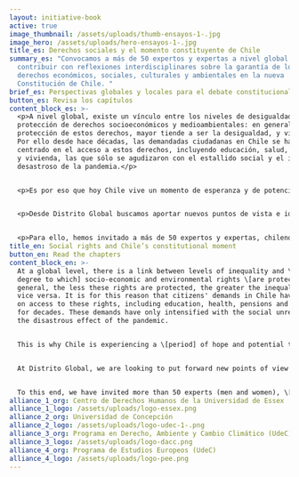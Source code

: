 ```yaml
---
layout: initiative-book
active: true
image_thumbnail: /assets/uploads/thumb-ensayos-1-.jpg
image_hero: /assets/uploads/hero-ensayos-1-.jpg
title_es: Derechos sociales y el momento constituyente de Chile
summary_es: "Convocamos a más de 50 expertos y expertas a nivel global a
  contribuir con reflexiones interdisciplinares sobre la garantía de los
  derechos económicos, sociales, culturales y ambientales en la nueva
  Constitución de Chile. "
brief_es: Perspectivas globales y locales para el debate constitucional
button_es: Revisa los capítulos
content_block_es: >-
  <p>A nivel global, existe un vínculo entre los niveles de desigualdad y los de
  protección de derechos socioeconómicos y medioambientales: en general, a menor
  protección de estos derechos, mayor tiende a ser la desigualdad, y viceversa.
  Por ello desde hace décadas, las demandadas ciudadanas en Chile se hayan
  centrado en el acceso a estos derechos, incluyendo educación, salud, pensiones
  y vivienda, las que sólo se agudizaron con el estallido social y el impacto
  desastroso de la pandemia.</p>


  <p>Es por eso que hoy Chile vive un momento de esperanza y de potencial transformación que le pone en el foco de atención mundial, pues es una oportunidad histórica de tomarse los derechos socioeconómicos y medioambientales en serio en un proceso político participativo que no deje a nadie atrás.</p>


  <p>Desde Distrito Global buscamos aportar nuevos puntos de vista e ideas que contribuyan a enriquecer el debate en la Convención Constitucional con argumentos y propuestas a favor de la protección de los derechos económicos, sociales, culturales y ambientales.</p>


  <p>Para ello, hemos invitado a más de 50 expertos y expertas, chilenos y de Chile y un variado número de países, incluyendo Argentina, Brasil, Colombia, Escocia, Estados Unidos, Inglaterra, Irlanda y Sudáfrica, quienes han escrito más de una treintena de ensayos que pretenden aportar una mirada internacional y comparada a modelos de reconocimiento constitucional de los derechos socioeconómicos y medioambientales, junto con un análisis plural sobre la posible articulación de los derechos socioeconómicos y medioambientales en el marco jurídico chileno.</p>
title_en: Social rights and Chile’s constitutional moment
button_en: Read the chapters
content_block_en: >-
  At a global level, there is a link between levels of inequality and \[the
  degree to which] socio-economic and environmental rights \[are protected]. In
  general, the less these rights are protected, the greater the inequality, and
  vice versa. It is for this reason that citizens' demands in Chile have focused
  on access to these rights, including education, health, pensions and housing,
  for decades. These demands have only intensified with the social unrest and
  the disastrous effect of the pandemic.


  This is why Chile is experiencing a \[period] of hope and potential transformation today that puts it at the centre of the world’s attention. It is a historic opportunity to take socio-economic and environmental rights seriously within a participative political process that leaves no one behind.


  At Distrito Global, we are looking to put forward new points of view and ideas that contribute to enriching the debate in the Constitutional Convention with arguments and proposals in favour of the protection of economic, social, cultural and environmental rights.


  To this end, we have invited more than 50 experts (men and women), \[people living in, and from, Chile] and a number of \[other] countries, including Argentina, Brazil, Colombia, Scotland, the United States, England, Ireland and South Africa. They have written more than 30 essays that seek to provide an international and comparative view of models for the constitutional recognition of socio-economic and environmental rights, together with a diverse analysis of the possible articulation of socio-economic and environmental rights within the Chilean legal framework.
alliance_1_org: Centro de Derechos Humanos de la Universidad de Essex
alliance_1_logo: /assets/uploads/logo-essex.png
alliance_2_org: Universidad de Concepción
alliance_2_logo: /assets/uploads/logo-udec-1-.png
alliance_3_org: Programa en Derecho, Ambiente y Cambio Climático (UdeC)
alliance_3_logo: /assets/uploads/logo-dacc.png
alliance_4_org: Programa de Estudios Europeos (UdeC)
alliance_4_logo: /assets/uploads/logo-pee.png
---
```

